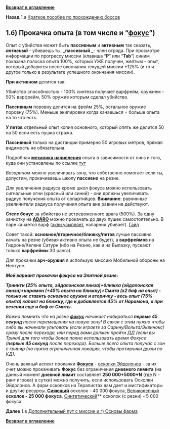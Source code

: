 **[Возврат в оглавление](index.md)**

**Назад** 1.a [Краткое пособие по прохождению боссов](01_a.md)

##    1.б) Прокачка опыта (в том числе и “[фокус](https://warframe.fandom.com/ru/wiki/%D0%A4%D0%BE%D0%BA%D1%83%D1%81)”)

Опыт с убийства может быть **пассивным** и **активным** так сказать, **_активный_** - убиваешь ты, **_пассивный _**- член отряда. При просмотре информации по прогрессу миссии (клавиша “**P**” или “**Tab**”) синим показана полоска опыта 100%, который УЖЕ получен, желтым - опыт, который добавится после окончания текущей миссии +125% (и то и другое только в результате успешного окончания миссии).

**При активном** делится так:

Убийство способностью - 100% синтеза получает варфрейм, оружием - 50% варфрейм, 50% оружие которым сделал убийство.

**Пассивным** поровну делится на фрейм 25%, остальное оружие поровну (75%). Меньше экипировки когда качаешься = больше опыта на то что есть.

**У петов** отдельный опыт копия основного, который опять же делится 50 на 50 если есть пушка стража.

**Пассивный** только на дистанции примерно 50 игровых метров, прямая видимость не обязательна.

Подробная **[механика начисления](https://warframe.fandom.com/ru/wiki/%D0%9C%D0%B5%D1%85%D0%B0%D0%BD%D0%B8%D0%BA%D0%B0_%D0%BE%D0%BF%D1%8B%D1%82%D0%B0)** опыта в зависимости от линз и того, куда они установлены по ссылке [тут](https://warframe.fandom.com/ru/wiki/%D0%9C%D0%B5%D1%85%D0%B0%D0%BD%D0%B8%D0%BA%D0%B0_%D0%BE%D0%BF%D1%8B%D1%82%D0%B0)

_Вазарином_ можно увеличивать зону, что собственно помогает если ты, допустим, прокачиваешь школу **пассивно** на резне.

Для увеличения радиуса кроме школ фокуса можно использовать сигнальные огни (красный или синий) - они должны увеличивать радиус получения опыта от сопартийцев. **Внимание**: равнинные увеличители радиуса получения опыта вне равнин не действуют.

**Стелс бонус** за убийство не встревоженного врага (500%). За одну зачистку на **[ADARO](https://www.youtube.com/watch?v=YdpcQLP5nrs)** можно прокачать до двух пушек самостоятельно. В паре качается варф ([экви усыпляет](https://youtu.be/97HOaCDrQQk), напарник убивает). [Гайд](https://www.youtube.com/watch?v=gGUe_aY4hyM&feature=youtu.be)

Совет такой: **основное/вторичное/ближку/петов** лучше пассивно качать на резне (убивая активно опыта не будет), а **варфреймов** на Гидроне/Хелене Сатурн (ибо на Резню, как и на Вылазку, пускают только **варфреймы** 30 ранга).

Для прокачки **арч-оружия** я использую миссию Мобильной обороны на Нептуне.

**_Мой вариант прокачки фокуса на Элитной резне:_**

**_Тринити (25% опыта, эйдалонская линза)+ближка (эйдалонская линза)+нарамон (+45% опыта на ближку)+Смита (х2 баф на опыт) - только не ставить основное оружие и вторичку - весь опыт (75% опыта) капает на ближку, где и добавляется 45% от Нарамона, а при везении еще и баф от Смиты._**

_Важно помнить что на резне **[фокус](https://warframe.fandom.com/ru/wiki/%D0%A4%D0%BE%D0%BA%D1%83%D1%81)** начинает набираться **первые 45 секунд** после перемещения на новую зону! В связи с этим нужно чтобы либо вы начинали ультовать (если играете за Сарину/Вольта/Эквинокс) сразу после перехода, или перед вами должен пройти ДД (если вы Триня) для того чтобы более полно использовать время Фокуса (**первые 45 секунд** после перехода). Больше всего опыта получал с зон с гринир (но нужна ограниченная локация, чтобы противники дохли по КД)._

Очень важный аспект прокачки **[Фокуса](https://warframe.fandom.com/ru/wiki/%D0%A4%D0%BE%D0%BA%D1%83%D1%81)** - [осколки Эйдолонов](https://warframe.fandom.com/ru/wiki/%D0%9E%D1%81%D0%BA%D0%BE%D0%BB%D0%BE%D0%BA_%D0%AD%D0%B9%D0%B4%D0%BE%D0%BB%D0%BE%D0%BD%D0%B0) - за их счет можно прокачивать **Фокус** без ограничения **дневного лимита** (на данный момент **дневной лимит** составляет **250 000+5000*N** (где N - ранг игрока) в сутки) можно получить, если использовать Осколки Эйдолонов. А фарм осколков на Тералистах вам дает и мистификаторы и другие ресурсы. **[Сияющий](https://warframe.fandom.com/ru/wiki/%D0%A1%D0%B8%D1%8F%D1%8E%D1%89%D0%B8%D0%B9_%D0%9E%D1%81%D0%BA%D0%BE%D0%BB%D0%BE%D0%BA_%D0%AD%D0%B9%D0%B4%D0%BE%D0%BB%D0%BE%D0%BD%D0%B0)**  осколок - 40 000 фокуса, [Великолепный](https://warframe.fandom.com/ru/wiki/%D0%92%D0%B5%D0%BB%D0%B8%D0%BA%D0%BE%D0%BB%D0%B5%D0%BF%D0%BD%D1%8B%D0%B9_%D0%9E%D1%81%D0%BA%D0%BE%D0%BB%D0%BE%D0%BA_%D0%AD%D0%B9%D0%B4%D0%BE%D0%BB%D0%BE%D0%BD%D0%B0) **осколок - 25 000 фокуса**, [Синтетический](https://warframe.fandom.com/ru/wiki/%D0%A1%D0%B8%D0%BD%D1%82%D0%B5%D1%82%D0%B8%D1%87%D0%B5%D1%81%D0%BA%D0%B8%D0%B9_%D0%9E%D1%81%D0%BA%D0%BE%D0%BB%D0%BE%D0%BA_%D0%AD%D0%B9%D0%B4%D0%BE%D0%BB%D0%BE%D0%BD%D0%B0)** осколок (с резни) - 5 000 фокуса.

**Далее** 1.в [Дополнительный лут с миссии и  г) Основы фарма](01_cd.md)

**[Возврат в оглавление](index.md)**


